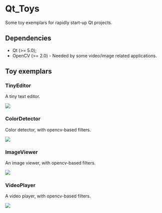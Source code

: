 Qt_Toys
===

Some toy exemplars for rapidly start-up Qt projects. 

## Dependencies ##

* Qt (>= 5.0);
* OpenCV (>= 2.0)	-	Needed by some video/image related applications.

## Toy exemplars ##

### TinyEditor ###

A tiny text editor.

![](https://raw2.github.com/wzpan/Qt_Toys/master/Screenshots/TinyEditor.png)

### ColorDetector ###

Color detector, with opencv-based filters.

![](https://raw2.github.com/wzpan/Qt_Toys/master/Screenshots/ColorDetector.png)

### ImageViewer ###

An image viewer, with opencv-based filters.

![](https://raw2.github.com/wzpan/Qt_Toys/master/Screenshots/ImageViewer.png)

### VideoPlayer ###

A video player, with opencv-based filters.

![](https://raw2.github.com/wzpan/Qt_Toys/master/Screenshots/VideoPlayer.png)

